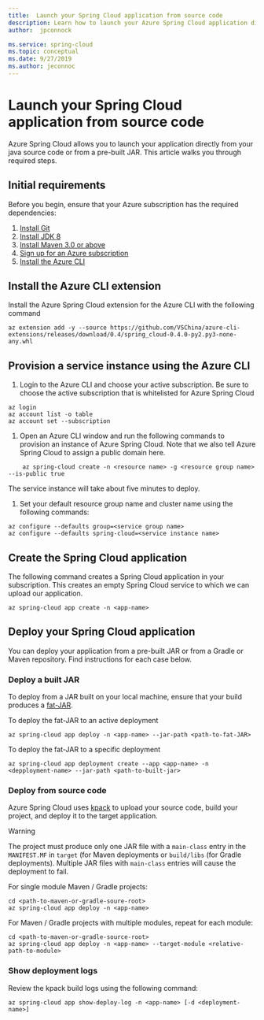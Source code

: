 ```yaml
---
title:  Launch your Spring Cloud application from source code
description: Learn how to launch your Azure Spring Cloud application directly from your source code
author:  jpconnock

ms.service: spring-cloud
ms.topic: conceptual
ms.date: 9/27/2019
ms.author: jeconnoc
---
```


# Launch your Spring Cloud application from source code

Azure Spring Cloud allows you to launch your application directly from your java source code or from a pre-built JAR. This article walks you through required steps.

## Initial requirements

Before you begin, ensure that your Azure subscription has the required dependencies:

1. [Install Git](https://git-scm.com/)
2. [Install JDK 8](https://www.oracle.com/technetwork/java/javase/downloads/jdk8-downloads-2133151.html)
3. [Install Maven 3.0 or above](https://maven.apache.org/download.cgi)
4. [Sign up for an Azure subscription](https://azure.microsoft.com/free/)
5. [Install the Azure CLI](https://docs.microsoft.com/cli/azure/install-azure-cli?view=azure-cli-latest)

## Install the Azure CLI extension

Install the Azure Spring Cloud extension for the Azure CLI with the following command

```Azure CLI
az extension add -y --source https://github.com/VSChina/azure-cli-extensions/releases/download/0.4/spring_cloud-0.4.0-py2.py3-none-any.whl
```

## Provision a service instance using the Azure CLI

1. Login to the Azure CLI and choose your active subscription. Be sure to choose the active subscription that is whitelisted for Azure Spring Cloud

```Azure CLI
az login
az account list -o table
az account set --subscription
```

1. Open an Azure CLI window and run the following commands to provision an instance of Azure Spring Cloud. Note that we also tell Azure Spring Cloud to assign a public domain here.

```azurecli
    az spring-cloud create -n <resource name> -g <resource group name> --is-public true
```

The service instance will take about five minutes to deploy.

1. Set your default resource group name and cluster name using the following commands:

```azurecli
az configure --defaults group=<service group name>
az configure --defaults spring-cloud=<service instance name>
```

## Create the Spring Cloud application

The following command creates a Spring Cloud application in your subscription.  This creates an empty Spring Cloud service to which we can upload our application.

```azurecli
az spring-cloud app create -n <app-name>
```

## Deploy your Spring Cloud application

You can deploy your application from a pre-built JAR or from a Gradle or Maven repository.  Find instructions for each case below.

### Deploy a built JAR

To deploy from a JAR built on your local machine, ensure that your build produces a [fat-JAR](https://docs.spring.io/spring-boot/docs/current/reference/html/howto-build.html#howto-create-an-executable-jar-with-maven).

To deploy the fat-JAR to an active deployment

```azurecli
az spring-cloud app deploy -n <app-name> --jar-path <path-to-fat-JAR>
```

To deploy the fat-JAR to a specific deployment

```azurecli
az spring-cloud app deployment create --app <app-name> -n <depployment-name> --jar-path <path-to-built-jar>
```

### Deploy from source code

Azure Spring Cloud uses [kpack](https://github.com/pivotal/kpack) to upload your source code, build your project, and deploy it to the target application.

> [!WARNING]
> The project must produce only one JAR file with a `main-class` entry in the `MANIFEST.MF` in `target` (for Maven deployments or `build/libs` (for Gradle deployments).  Multiple JAR files with `main-class` entries will cause the deployment to fail.

For single module Maven / Gradle projects:

```azurecli
cd <path-to-maven-or-gradle-soure-root>
az spring-cloud app deploy -n <app-name>
```

For Maven / Gradle projects with multiple modules, repeat for each module:

```azurecli
cd <path-to-maven-or-gradle-source-root>
az spring-cloud app deploy -n <app-name> --target-module <relative-path-to-module>
```

### Show deployment logs

Review the kpack build logs using the following command:

```azurecli
az spring-cloud app show-deploy-log -n <app-name> [-d <deployment-name>]
```
